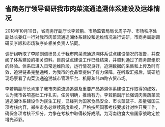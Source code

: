 

## 省商务厅领导调研我市肉菜流通追溯体系建设及运维情况

2018年10月10日，省商务厅副厅长李若鹏、市场监管局局长周子存、市场秩序处副处长姜红一行对我市肉菜流通追溯体系建设和运维情况进行调研，市商务局副调研员李顺和市场秩序处相关负责人陪同。

调研组听取了李顺副调研员关于我市肉菜流通追溯体系试点建设情况的报告，并查阅了体系建设的相关资料。目前试点建设工作已经结束，并顺利通过了商务部组织的终验。体系已进入日常运维阶段，运行情况良好，追溯数据的采集和上传及时有效，追溯链条完整通畅，为我市的食品案提供了有力保障。在听取汇报后，调研组现场察看了肉菜流通追溯城市管理平台、机房和纬四路农贸市场。

李若鹏副厅长肯定了我市肉菜流通追溯及重要产品追溯体系建设工作取得的成效，认为我市各项基础工作扎实，任务明确，推动有力。李若鹏副厅长强调肉类蔬菜流通追溯体系建设作为民生工程，已经列为国家食品安全、市长菜篮子、质量强国三项考核内容，郑州市务必继续高度重视，严格按照国家考核要求针对性开展工作，确保各项考核不扣分，力争在考核中取得较好成绩，为河南粮食大省国家战略定位增光添彩。




<!--stackedit_data:
eyJoaXN0b3J5IjpbLTIxMjE4NTg4OTRdfQ==
-->